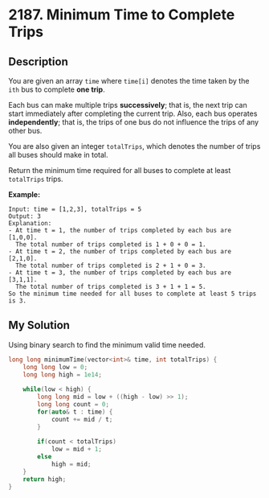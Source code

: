 # 2187. Minimum Time to Complete Trips

## Description
You are given an array `time` where `time[i]` denotes the time taken by the `ith` bus to complete **one trip**.

Each bus can make multiple trips **successively**; that is, the next trip can start immediately after completing the current trip. Also, each bus operates **independently**; that is, the trips of one bus do not influence the trips of any other bus.

You are also given an integer `totalTrips`, which denotes the number of trips all buses should make in total. 

Return the minimum time required for all buses to complete at least `totalTrips` trips.

**Example:**
```
Input: time = [1,2,3], totalTrips = 5
Output: 3
Explanation:
- At time t = 1, the number of trips completed by each bus are [1,0,0]. 
  The total number of trips completed is 1 + 0 + 0 = 1.
- At time t = 2, the number of trips completed by each bus are [2,1,0]. 
  The total number of trips completed is 2 + 1 + 0 = 3.
- At time t = 3, the number of trips completed by each bus are [3,1,1]. 
  The total number of trips completed is 3 + 1 + 1 = 5.
So the minimum time needed for all buses to complete at least 5 trips is 3.
```

## My Solution
Using binary search to find the minimum valid time needed.

```C++
long long minimumTime(vector<int>& time, int totalTrips) {
    long long low = 0;
    long long high = 1e14;
    
    while(low < high) {
        long long mid = low + ((high - low) >> 1);
        long long count = 0;
        for(auto& t : time) {
            count += mid / t;
        }
        
        if(count < totalTrips) 
            low = mid + 1;
        else
            high = mid;
    }
    return high;
}
```